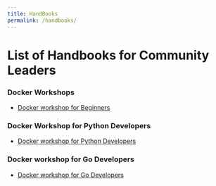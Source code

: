 ```yaml
---
title: HandBooks 
permalink: /handbooks/
---
```


# List of Handbooks for Community Leaders


### Docker Workshops

 - [Docker workshop for Beginners](handbooks/docker101/docker101.md)
 
 
### Docker Workshop for Python Developers

- [Docker workshop for Python Developers](handbooks/python/readme.md)


### Docker workshop for Go Developers
- [Docker workshop for Go Developers](handbooks/go/readme.md)

 




